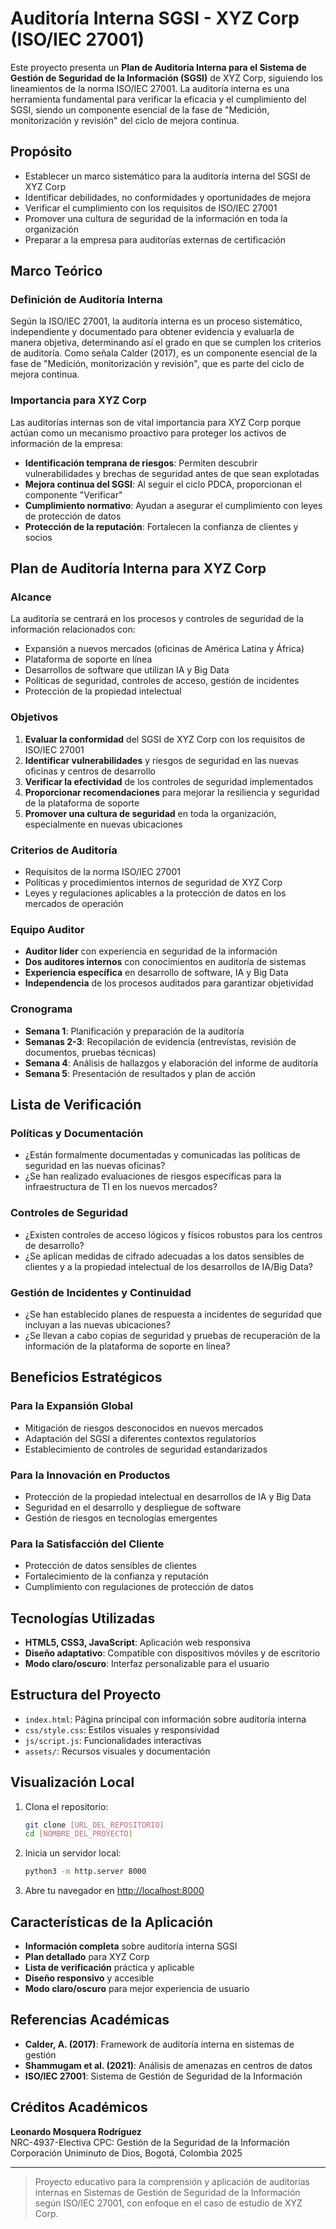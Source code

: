 # Auditoría Interna SGSI - XYZ Corp (ISO/IEC 27001)

Este proyecto presenta un **Plan de Auditoría Interna para el Sistema de Gestión de Seguridad de la Información (SGSI)** de XYZ Corp, siguiendo los lineamientos de la norma ISO/IEC 27001. La auditoría interna es una herramienta fundamental para verificar la eficacia y el cumplimiento del SGSI, siendo un componente esencial de la fase de "Medición, monitorización y revisión" del ciclo de mejora continua.

## Propósito
- Establecer un marco sistemático para la auditoría interna del SGSI de XYZ Corp
- Identificar debilidades, no conformidades y oportunidades de mejora
- Verificar el cumplimiento con los requisitos de ISO/IEC 27001
- Promover una cultura de seguridad de la información en toda la organización
- Preparar a la empresa para auditorías externas de certificación

## Marco Teórico

### Definición de Auditoría Interna
Según la ISO/IEC 27001, la auditoría interna es un proceso sistemático, independiente y documentado para obtener evidencia y evaluarla de manera objetiva, determinando así el grado en que se cumplen los criterios de auditoría. Como señala Calder (2017), es un componente esencial de la fase de "Medición, monitorización y revisión", que es parte del ciclo de mejora continua.

### Importancia para XYZ Corp
Las auditorías internas son de vital importancia para XYZ Corp porque actúan como un mecanismo proactivo para proteger los activos de información de la empresa:

- **Identificación temprana de riesgos**: Permiten descubrir vulnerabilidades y brechas de seguridad antes de que sean explotadas
- **Mejora continua del SGSI**: Al seguir el ciclo PDCA, proporcionan el componente "Verificar"
- **Cumplimiento normativo**: Ayudan a asegurar el cumplimiento con leyes de protección de datos
- **Protección de la reputación**: Fortalecen la confianza de clientes y socios

## Plan de Auditoría Interna para XYZ Corp

### Alcance
La auditoría se centrará en los procesos y controles de seguridad de la información relacionados con:
- Expansión a nuevos mercados (oficinas de América Latina y África)
- Plataforma de soporte en línea
- Desarrollos de software que utilizan IA y Big Data
- Políticas de seguridad, controles de acceso, gestión de incidentes
- Protección de la propiedad intelectual

### Objetivos
1. **Evaluar la conformidad** del SGSI de XYZ Corp con los requisitos de ISO/IEC 27001
2. **Identificar vulnerabilidades** y riesgos de seguridad en las nuevas oficinas y centros de desarrollo
3. **Verificar la efectividad** de los controles de seguridad implementados
4. **Proporcionar recomendaciones** para mejorar la resiliencia y seguridad de la plataforma de soporte
5. **Promover una cultura de seguridad** en toda la organización, especialmente en nuevas ubicaciones

### Criterios de Auditoría
- Requisitos de la norma ISO/IEC 27001
- Políticas y procedimientos internos de seguridad de XYZ Corp
- Leyes y regulaciones aplicables a la protección de datos en los mercados de operación

### Equipo Auditor
- **Auditor líder** con experiencia en seguridad de la información
- **Dos auditores internos** con conocimientos en auditoría de sistemas
- **Experiencia específica** en desarrollo de software, IA y Big Data
- **Independencia** de los procesos auditados para garantizar objetividad

### Cronograma
- **Semana 1**: Planificación y preparación de la auditoría
- **Semanas 2-3**: Recopilación de evidencia (entrevistas, revisión de documentos, pruebas técnicas)
- **Semana 4**: Análisis de hallazgos y elaboración del informe de auditoría
- **Semana 5**: Presentación de resultados y plan de acción

## Lista de Verificación

### Políticas y Documentación
- ¿Están formalmente documentadas y comunicadas las políticas de seguridad en las nuevas oficinas?
- ¿Se han realizado evaluaciones de riesgos específicas para la infraestructura de TI en los nuevos mercados?

### Controles de Seguridad
- ¿Existen controles de acceso lógicos y físicos robustos para los centros de desarrollo?
- ¿Se aplican medidas de cifrado adecuadas a los datos sensibles de clientes y a la propiedad intelectual de los desarrollos de IA/Big Data?

### Gestión de Incidentes y Continuidad
- ¿Se han establecido planes de respuesta a incidentes de seguridad que incluyan a las nuevas ubicaciones?
- ¿Se llevan a cabo copias de seguridad y pruebas de recuperación de la información de la plataforma de soporte en línea?

## Beneficios Estratégicos

### Para la Expansión Global
- Mitigación de riesgos desconocidos en nuevos mercados
- Adaptación del SGSI a diferentes contextos regulatorios
- Establecimiento de controles de seguridad estandarizados

### Para la Innovación en Productos
- Protección de la propiedad intelectual en desarrollos de IA y Big Data
- Seguridad en el desarrollo y despliegue de software
- Gestión de riesgos en tecnologías emergentes

### Para la Satisfacción del Cliente
- Protección de datos sensibles de clientes
- Fortalecimiento de la confianza y reputación
- Cumplimiento con regulaciones de protección de datos

## Tecnologías Utilizadas
- **HTML5, CSS3, JavaScript**: Aplicación web responsiva
- **Diseño adaptativo**: Compatible con dispositivos móviles y de escritorio
- **Modo claro/oscuro**: Interfaz personalizable para el usuario

## Estructura del Proyecto
- `index.html`: Página principal con información sobre auditoría interna
- `css/style.css`: Estilos visuales y responsividad
- `js/script.js`: Funcionalidades interactivas
- `assets/`: Recursos visuales y documentación

## Visualización Local
1. Clona el repositorio:
   ```sh
   git clone [URL_DEL_REPOSITORIO]
   cd [NOMBRE_DEL_PROYECTO]
   ```
2. Inicia un servidor local:
   ```sh
   python3 -m http.server 8000
   ```
3. Abre tu navegador en [http://localhost:8000](http://localhost:8000)

## Características de la Aplicación
- **Información completa** sobre auditoría interna SGSI
- **Plan detallado** para XYZ Corp
- **Lista de verificación** práctica y aplicable
- **Diseño responsivo** y accesible
- **Modo claro/oscuro** para mejor experiencia de usuario

## Referencias Académicas
- **Calder, A. (2017)**: Framework de auditoría interna en sistemas de gestión
- **Shammugam et al. (2021)**: Análisis de amenazas en centros de datos
- **ISO/IEC 27001**: Sistema de Gestión de Seguridad de la Información

## Créditos Académicos
**Leonardo Mosquera Rodríguez**  
NRC-4937-Electiva CPC: Gestión de la Seguridad de la Información  
Corporación Uniminuto de Dios, Bogotá, Colombia 2025

---

> Proyecto educativo para la comprensión y aplicación de auditorías internas en Sistemas de Gestión de Seguridad de la Información según ISO/IEC 27001, con enfoque en el caso de estudio de XYZ Corp.
